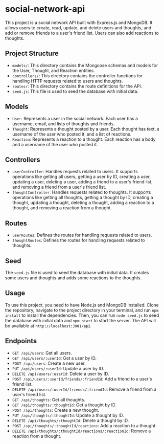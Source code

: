 # social-network-api

This project is a social network API built with Express.js and MongoDB. It allows users to create, read, update, and delete users and thoughts, and add or remove friends to a user's friend list. Users can also add reactions to thoughts.

## Project Structure

- `models/`: This directory contains the Mongoose schemas and models for the User, Thought, and Reaction entities.
- `controllers/`: This directory contains the controller functions for handling HTTP requests related to users and thoughts.
- `routes/`: This directory contains the route definitions for the API.
- `seed.js`: This file is used to seed the database with initial data.

## Models

- `User`: Represents a user in the social network. Each user has a username, email, and lists of thoughts and friends.
- `Thought`: Represents a thought posted by a user. Each thought has text, a username of the user who posted it, and a list of reactions.
- `Reaction`: Represents a reaction to a thought. Each reaction has a body and a username of the user who posted it.

## Controllers

- `userController`: Handles requests related to users. It supports operations like getting all users, getting a user by ID, creating a user, updating a user, deleting a user, adding a friend to a user's friend list, and removing a friend from a user's friend list.
- `thoughtController`: Handles requests related to thoughts. It supports operations like getting all thoughts, getting a thought by ID, creating a thought, updating a thought, deleting a thought, adding a reaction to a thought, and removing a reaction from a thought.

## Routes

- `userRoutes`: Defines the routes for handling requests related to users.
- `thoughtRoutes`: Defines the routes for handling requests related to thoughts.

## Seed

The `seed.js` file is used to seed the database with initial data. It creates some users and thoughts and adds some reactions to the thoughts.

## Usage

To use this project, you need to have Node.js and MongoDB installed. Clone the repository, navigate to the project directory in your terminal, and run `npm install` to install the dependencies. Then, you can run `node seed.js` to seed the database with initial data and `npm start` to start the server. The API will be available at `http://localhost:3001/api`.

## Endpoints

- `GET /api/users`: Get all users.
- `GET /api/users/:userId`: Get a user by ID.
- `POST /api/users`: Create a new user.
- `PUT /api/users/:userId`: Update a user by ID.
- `DELETE /api/users/:userId`: Delete a user by ID.
- `POST /api/users/:userId/friends/:friendId`: Add a friend to a user's friend list.
- `DELETE /api/users/:userId/friends/:friendId`: Remove a friend from a user's friend list.
- `GET /api/thoughts`: Get all thoughts.
- `GET /api/thoughts/:thoughtId`: Get a thought by ID.
- `POST /api/thoughts`: Create a new thought.
- `PUT /api/thoughts/:thoughtId`: Update a thought by ID.
- `DELETE /api/thoughts/:thoughtId`: Delete a thought by ID.
- `POST /api/thoughts/:thoughtId/reactions`: Add a reaction to a thought.
- `DELETE /api/thoughts/:thoughtId/reactions/:reactionId`: Remove a reaction from a thought.